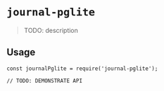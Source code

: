 # `journal-pglite`

> TODO: description

## Usage

```
const journalPglite = require('journal-pglite');

// TODO: DEMONSTRATE API
```
